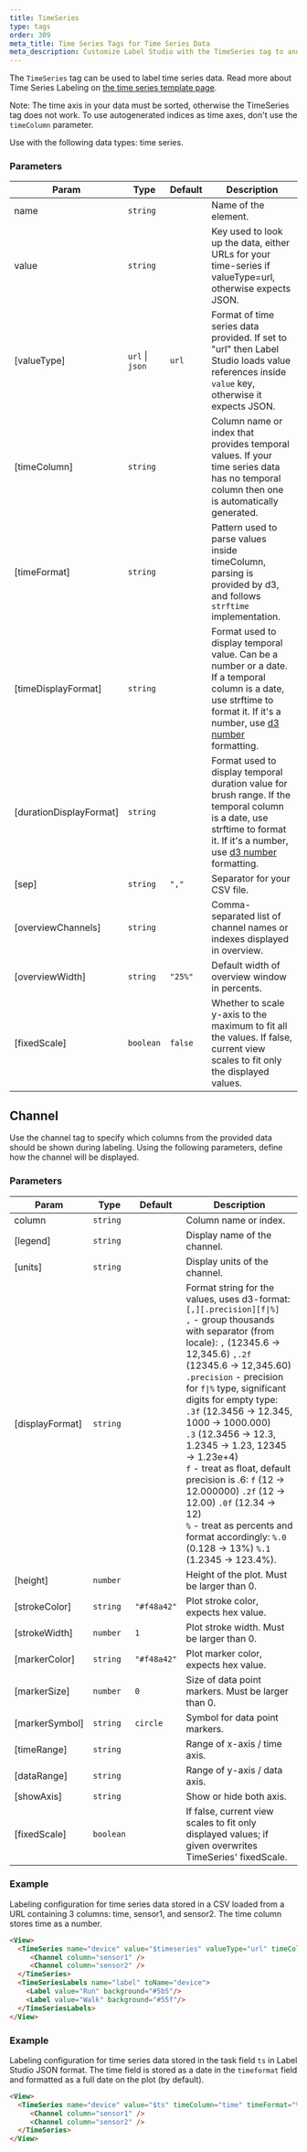 ```yaml
---
title: TimeSeries
type: tags
order: 309
meta_title: Time Series Tags for Time Series Data
meta_description: Customize Label Studio with the TimeSeries tag to annotate time series data for machine learning and data science projects.
---
```


The `TimeSeries` tag can be used to label time series data. Read more about Time Series Labeling on [the time series template page](../templates/time_series.html).

Note: The time axis in your data must be sorted, otherwise the TimeSeries tag does not work.
To use autogenerated indices as time axes, don't use the `timeColumn` parameter.

Use with the following data types: time series.

### Parameters

| Param | Type | Default | Description |
| --- | --- | --- | --- |
| name | <code>string</code> |  | Name of the element. |
| value | <code>string</code> |  | Key used to look up the data, either URLs for your time-series if valueType=url, otherwise expects JSON. |
| [valueType] | <code>url</code> \| <code>json</code> | <code>url</code> | Format of time series data provided. If set to "url" then Label Studio loads value references inside `value` key, otherwise it expects JSON. |
| [timeColumn] | <code>string</code> |  | Column name or index that provides temporal values. If your time series data has no temporal column then one is automatically generated. |
| [timeFormat] | <code>string</code> |  | Pattern used to parse values inside timeColumn, parsing is provided by d3, and follows `strftime` implementation. |
| [timeDisplayFormat] | <code>string</code> |  | Format used to display temporal value. Can be a number or a date. If a temporal column is a date, use strftime to format it. If it's a number, use [d3 number](https://github.com/d3/d3-format#locale_format) formatting. |
| [durationDisplayFormat] | <code>string</code> |  | Format used to display temporal duration value for brush range. If the temporal column is a date, use strftime to format it. If it's a number, use [d3 number](https://github.com/d3/d3-format#locale_format) formatting. |
| [sep] | <code>string</code> | <code>&quot;,&quot;</code> | Separator for your CSV file. |
| [overviewChannels] | <code>string</code> |  | Comma-separated list of channel names or indexes displayed in overview. |
| [overviewWidth] | <code>string</code> | <code>&quot;25%&quot;</code> | Default width of overview window in percents. |
| [fixedScale] | <code>boolean</code> | <code>false</code> | Whether to scale y-axis to the maximum to fit all the values. If false, current view scales to fit only the displayed values. |

## Channel

Use the channel tag to specify which columns from the provided data should be shown during labeling. Using the following parameters, define how the channel will be displayed.

### Parameters

| Param | Type | Default | Description |
| --- | --- | --- | --- |
| column | <code>string</code> |  | Column name or index. |
| [legend] | <code>string</code> |  | Display name of the channel. |
| [units] | <code>string</code> |  | Display units of the channel. |
| [displayFormat] | <code>string</code> |  | Format string for the values, uses d3-format:<br/>        `[,][.precision][f\|%]`<br/>        `,` - group thousands with separator (from locale): `,` (12345.6 -> 12,345.6) `,.2f` (12345.6 -> 12,345.60)<br/>        `.precision` - precision for `f\|%` type, significant digits for empty type:<br/>                     `.3f` (12.3456 -> 12.345, 1000 -> 1000.000)<br/>                     `.3` (12.3456 -> 12.3, 1.2345 -> 1.23, 12345 -> 1.23e+4)<br/>        `f` - treat as float, default precision is .6: `f` (12 -> 12.000000) `.2f` (12 -> 12.00) `.0f` (12.34 -> 12)<br/>        `%` - treat as percents and format accordingly: `%.0` (0.128 -> 13%) `%.1` (1.2345 -> 123.4%). |
| [height] | <code>number</code> |  | Height of the plot. Must be larger than 0. |
| [strokeColor] | <code>string</code> | <code>&quot;#f48a42&quot;</code> | Plot stroke color, expects hex value. |
| [strokeWidth] | <code>number</code> | <code>1</code> | Plot stroke width. Must be larger than 0. |
| [markerColor] | <code>string</code> | <code>&quot;#f48a42&quot;</code> | Plot marker color, expects hex value. |
| [markerSize] | <code>number</code> | <code>0</code> | Size of data point markers. Must be larger than 0. |
| [markerSymbol] | <code>string</code> | <code>circle</code> | Symbol for data point markers. |
| [timeRange] | <code>string</code> |  | Range of x-axis / time axis. |
| [dataRange] | <code>string</code> |  | Range of y-axis / data axis. |
| [showAxis] | <code>string</code> |  | Show or hide both axis. |
| [fixedScale] | <code>boolean</code> |  | If false, current view scales to fit only displayed values; if given overwrites TimeSeries' fixedScale. |

### Example

Labeling configuration for time series data stored in a CSV loaded from a URL containing 3 columns: time, sensor1, and sensor2. The time column stores time as a number.

```html
<View>
  <TimeSeries name="device" value="$timeseries" valueType="url" timeColumn="time">
     <Channel column="sensor1" />
     <Channel column="sensor2" />
  </TimeSeries>
  <TimeSeriesLabels name="label" toName="device">
    <Label value="Run" background="#5b5"/>
    <Label value="Walk" background="#55f"/>
  </TimeSeriesLabels>
</View>
```

### Example

Labeling configuration for time series data stored in the task field `ts` in Label Studio JSON format. The time field is stored as a date in the `timeformat` field and formatted as a full date on the plot (by default).

```html
<View>
  <TimeSeries name="device" value="$ts" timeColumn="time" timeFormat="%m/%d/%Y %H:%M:%S">
     <Channel column="sensor1" />
     <Channel column="sensor2" />
  </TimeSeries>
</View>
```
